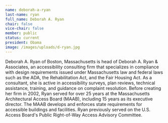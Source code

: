 ```yaml
---
name: deborah-a-ryan
last-name: ryan
full_name: Deborah A. Ryan
chair: false
vice-chair: false
member: public
status: current
president: Obama
image: /images/uploads/d-ryan.jpg
---
```


  Deborah A. Ryan of Boston, Massachusetts is head of Deborah A. Ryan &
  Associates, an accessibility consulting firm that specializes in compliance
  with design requirements issued under Massachusetts law and federal laws such
  as the ADA, the Rehabilitation Act, and the Fair Housing Act.  As a
  consultant, she is active in accessibility surveys, plan reviews, technical
  assistance, training, and guidance on complaint resolution.  Before creating
  her firm in 2002, Ryan served for over 25 years at the Massachusetts
  Architectural Access Board (MAAB), including 15 years as its executive
  director.  The MAAB develops and enforces state requirements for accessible
  buildings and facilities.  Ryan previously served on the U.S. Access Board's
  Public Right-of-Way Access Advisory Committee.


